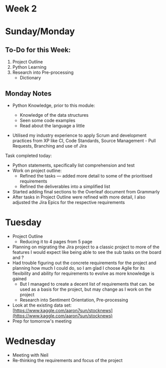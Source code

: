 # Week 2

# Sunday/Monday

## To-Do for this Week:

1. Project Outline
2. Python Learning
3.  Research into Pre-processing
    - Dictionary

## Monday Notes

- Python Knowledge, prior to this module:
    - Knowledge of the data structures
    - Seen some code examples
    - Read about the language a little

- Utilised my industry experience to apply Scrum and development practices from XP like CI, Code Standards, Source Management - Pull Requests, Branching and use of Jira

Task completed today:

- Python statements, specifically list comprehension and test
- Work on project outline:
    - Refined the tasks — added more detail to some of the prioritised requirements
    - Refined the deliverables into a simplified list
- Started adding final sections to the Overleaf document from Grammarly
- After tasks in Project Outline were refined with more detail, I also adjusted the Jira Epics for the respective requirements

# Tuesday

- Project Outline
    - Reducing it to 4 pages from 5 page
- Planning on migrating the Jira project to a classic project to more of the features I would expect like being able to see the sub tasks on the board and ?
- Had trouble figuring out the concrete requirements for the project and planning how much I could do, so I am glad I choose Agile for its flexibility and ability for requirements to evolve as more knowledge is gained
    - But I managed to create a decent list of requirements that can. be used as a basis for the project, but may change as I work on the project
    - Research into Sentiment Orientation, Pre-processing
- Look at the existing data set: [https://www.kaggle.com/aaron7sun/stocknews](https://www.kaggle.com/aaron7sun/stocknews)
- Prep for tomorrow's meeting

# Wednesday

- Meeting with Neil
- Re-thinking the requirements and focus of the project